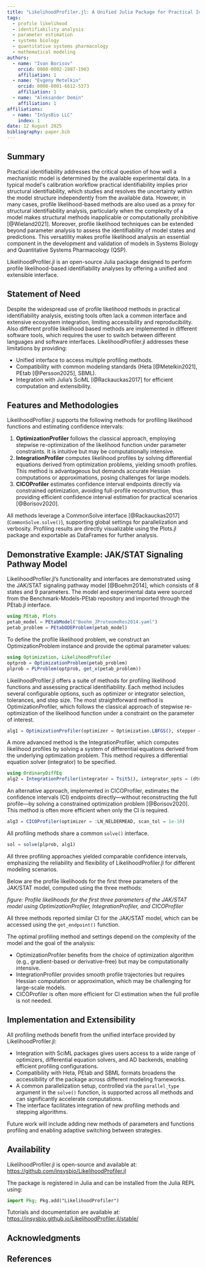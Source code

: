 ```yaml
---
title: "LikelihoodProfiler.jl: A Unified Julia Package for Practical Identifiability Analysis and Confidence Interval Estimation"
tags:
  - profile likelihood
  - identifiability analysis
  - parameter estimation
  - systems biology
  - quantitative systems pharmacology
  - mathematical modeling
authors:
  - name: "Ivan Borisov"
    orcid: 0000-0002-2887-1903
    affiliation: 1
  - name: "Evgeny Metelkin"
    orcid: 0000-0001-6612-5373
    affiliation: 1
  - name: "Aleksander Demin"
    affiliation: 1
affiliations:
  - name: "InSysBio LLC"
    index: 1
date: 12 August 2025
bibliography: paper.bib
---
```


## Summary

Practical identifiability addresses the critical question of how well a mechanistic model is determined by the available experimental data. In a typical model's calibration workflow practical identifiability implies prior structural identifiability, which studies and resolves the uncertainty within the model structure independently from the available data. However, in many cases, profile likelihood-based methods are also used as a proxy for structural identifiability analysis, particularly when the complexity of a model makes structural methods inapplicable or computationally prohibitive [@Wieland2021]. Moreover, profile likelihood techniques can be extended beyond parameter analysis to assess the identifiability of model states and predictions. This versatility makes profile likelihood analysis an essential component in the development and validation of models in Systems Biology and Quantitative Systems Pharmacology (QSP).

LikelihoodProfiler.jl is an open-source Julia package designed to perform profile likelihood-based identifiability analyses by offering a unified and extensible interface.

## Statement of Need

Despite the widespread use of profile likelihood methods in practical identifiability analysis, existing tools often lack a common interface and extensive ecosystem integration, limiting accessibility and reproducibility. Also different profile likelihood based methods are implemented in different software tools, which requires the user to switch between different languages and software interfaces. LikelihoodProfiler.jl addresses these limitations by providing:
- Unified interface to access multiple profiling methods.
- Compatibility with common modeling standards (Heta [@Metelkin2021], PEtab [@Persson2025], SBML).
- Integration with Julia’s SciML [@Rackauckas2017] for efficient computation and extensibility.

## Features and Methodologies

LikelihoodProfiler.jl supports the following methods for profiling likelihood functions and estimating confidence intervals:
1. **OptimizationProfiler** follows the classical approach, employing stepwise re-optimization of the likelihood function under parameter constraints. It is intuitive but may be computationally intensive.
2. **IntegrationProfiler** computes likelihood profiles by solving differential equations derived from optimization problems, yielding smooth profiles. This method is advantageous but demands accurate Hessian computations or approximations, posing challenges for large models.
3. **CICOProfiler** estimates confidence interval endpoints directly via constrained optimization, avoiding full-profile reconstruction, thus providing efficient confidence interval estimation for practical scenarios [@Borisov2020].

All methods leverage a CommonSolve interface [@Rackauckas2017] (`CommonSolve.solve()`), supporting global settings for parallelization and verbosity. Profiling results are directly visualizable using the Plots.jl package and exportable as DataFrames for further analysis.

## Demonstrative Example: JAK/STAT Signaling Pathway Model

LikelihoodProfiler.jl’s functionality and interfaces are demonstrated using the JAK/STAT signaling pathway model [@Boehm2014], which consists of 8 states and 9 parameters. The model and experimental data were sourced from the Benchmark-Models-PEtab repository and imported through the PEtab.jl interface.

```julia
using PEtab, Plots
petab_model = PEtabModel("Boehm_JProteomeRes2014.yaml")
petab_problem = PEtabODEProblem(petab_model)
```

To define the profile likelihood problem, we construct an OptimizationProblem instance and provide the optimal parameter values:

```julia
using Optimization, LikelihoodProfiler
optprob = OptimizationProblem(petab_problem)
plprob = PLProblem(optprob, get_x(petab_problem))
```

LikelihoodProfiler.jl offers a suite of methods for profiling likelihood functions and assessing practical identifiability. Each method includes several configurable options, such as optimizer or integrator selection, tolerances, and step size. The most straightforward method is OptimizationProfiler, which follows the classical approach of stepwise re-optimization of the likelihood function under a constraint on the parameter of interest.

```julia
alg1 = OptimizationProfiler(optimizer = Optimization.LBFGS(), stepper = LineSearchStep(; initial_step=0.07))
```

A more advanced method is the IntegrationProfiler, which computes likelihood profiles by solving a system of differential equations derived from the underlying optimization problem. This method requires a differential equation solver (integrator) to be specified.

```julia
using OrdinaryDiffEq
alg2 = IntegrationProfiler(integrator = Tsit5(), integrator_opts = (dtmax=0.07,), matrix_type = :hessian)
```

An alternative approach, implemented in CICOProfiler, estimates the confidence intervals (CI) endpoints directly—without reconstructing the full profile—by solving a constrained optimization problem [@Borisov2020]. This method is often more efficient when only the CI is required.

```julia
alg3 = CICOProfiler(optimizer = :LN_NELDERMEAD, scan_tol = 1e-10)
```

All profiling methods share a common `solve()` interface.

```julia
sol = solve(plprob, alg1)
```

All three profiling approaches yielded comparable confidence intervals, emphasizing the reliability and flexibility of LikelihoodProfiler.jl for different modeling scenarios.

Below are the profile likelihoods for the first three parameters of the JAK/STAT model, computed using the three methods:

*figure: Profile likelihoods for the first three parameters of the JAK/STAT model using OptimizationProfiler, IntegrationProfiler, and CICOProfiler*

All three methods reported similar CI for the JAK/STAT model, which can be accessed using the `get_endpoint()` function.

The optimal profiling method and settings depend on the complexity of the model and the goal of the analysis:
- OptimizationProfiler benefits from the choice of optimization algorithm (e.g., gradient-based or derivative-free) but may be computationally intensive.
- IntegrationProfiler provides smooth profile trajectories but requires Hessian computation or approximation, which may be challenging for large-scale models.
- CICOProfiler is often more efficient for CI estimation when the full profile is not needed.

## Implementation and Extensibility

All profiling methods benefit from the unified interface provided by LikelihoodProfiler.jl:
- Integration with SciML packages gives users access to a wide range of optimizers, differential equation solvers, and AD backends, enabling efficient profiling configurations.
- Compatibility with Heta, PEtab and SBML formats broadens the accessibility of the package across different modeling frameworks.
- A common parallelization setup, controlled via the `parallel_type` argument in the `solve()` function, is supported across all methods and can significantly accelerate computations.
- The interface facilitates integration of new profiling methods and stepping algorithms.

Future work will include adding new methods of parameters and functions profiling and enabling adaptive switching between strategies.

## Availability

LikelihoodProfiler.jl is open-source and available at: https://github.com/insysbio/LikelihoodProfiler.jl

The package is registered in Julia and can be installed from the Julia REPL using:
```julia
import Pkg; Pkg.add("LikelihoodProfiler")
```

Tutorials and documentation are available at: https://insysbio.github.io/LikelihoodProfiler.jl/stable/

## Acknowledgments

## References